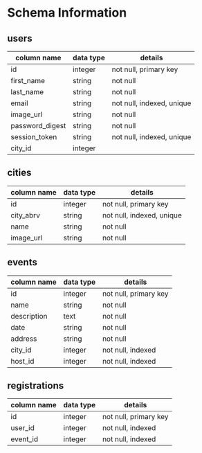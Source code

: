 # Schema Information

## users
column name     | data type | details
----------------|-----------|---------------------------
id              | integer   | not null, primary key
first_name      | string    | not null
last_name       | string    | not null
email           | string    | not null, indexed, unique
image_url       | string    | not null
password_digest | string    | not null
session_token   | string    | not null, indexed, unique
city_id         | integer   | 

## cities
column name | data type | details
------------|-----------|---------------------------
id          | integer   | not null, primary key
city_abrv   | string    | not null, indexed, unique
name        | string    | not null
image_url   | string    | not null


## events
column name | data type | details
------------|-----------|-----------------------
id          | integer   | not null, primary key
name        | string    | not null
description | text      | not null
date        | string    | not null
address     | string    | not null
city_id     | integer   | not null, indexed
host_id     | integer   | not null, indexed

## registrations
column name | data type | details
------------|-----------|-----------------------
id          | integer   | not null, primary key
user_id     | integer   | not null, indexed
event_id    | integer   | not null, indexed
